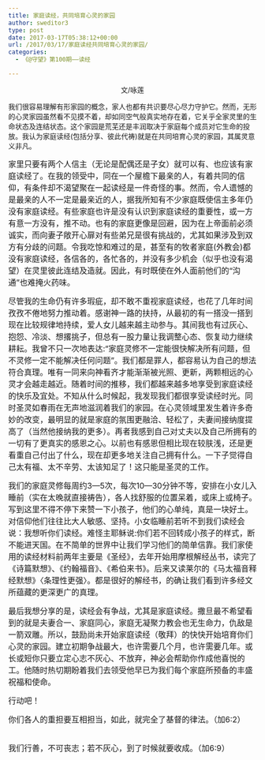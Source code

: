 ```yaml
---
title: 家庭读经，共同培育心灵的家园
author: sweditor3
type: post
date: 2017-03-17T05:38:12+00:00
url: /2017/03/17/家庭读经共同培育心灵的家园/
categories:
  - 《@守望》第100期——读经

---
```

<p style="text-align: center;">
  文/咏莲
</p>

我们很容易理解有形家园的概念，家人也都有共识要尽心尽力守护它。然而，无形的心灵家园虽然看不见摸不着，却如同空气般真实地存在着，它关乎全家灵里的生命状态及连结状态。这个家园是荒芜还是丰润取决于家庭每个成员对它生命的投放。我认为家庭读经(包括分享、彼此代祷)就是在共同培育心灵的家园，其属灵意义非凡。

<span style="font-size: 12pt;">家里只要有两个人信主（无论是配偶还是子女）就可以有、也应该有家庭读经了。在我的领受中，同在一个屋檐下最亲的人，有着共同的信仰，有条件却不渴望聚在一起读经是一件奇怪的事。然而，令人遗憾的是最亲的人不一定是最亲近的人，据我所知有不少家庭既使信主多年仍没有家庭读经。有些家庭也许是没有认识到家庭读经的重要性，或一方有意一方没有，推不动。也有的家庭更像是回避，因为在上帝面前必须诚实，而向妻子敞开心扉对有些弟兄是很有挑战的，尤其如果涉及到双方有分歧的问题。令我吃惊和难过的是，甚至有的牧者家庭(外教会)都没有家庭读经，各信各的，各忙各的，并没有多少机会（似乎也没有渴望）在灵里彼此连结及造就。因此，有时既使在外人面前他们的“沟通”也难掩火药味。</span>

<span style="font-size: 12pt;">尽管我的生命仍有许多瑕疵，却不敢不重视家庭读经，也花了几年时间孜孜不倦地努力推动着。感谢神一路的扶持，从最初的有一搭没一搭到现在比较规律地持续，爱人女儿越来越主动参与。其间我也有过灰心、抱怨、冷淡、想撂挑子，但总有一股力量让我调整心态、恢复动力继续耕耘。我曾不只一次地表达:“家庭灵修不一定能很快解决所有问题，但不灵修一定不能解决任何问题”。我们都是罪人，都容易认为自己的想法符合真理。唯有一同来向神看齐才能渐渐被光照、更新，两颗相远的心灵才会越走越近。随着时间的推移，我们都越来越多地享受到家庭读经的快乐及宜处。不知从什么时候起，我发现我们都很享受读经时光。同时圣灵如春雨在无声地滋润着我们的家园。在心灵领域里发生着许多奇妙的改变，最明显的就是家庭的氛围更融洽、轻松了，夫妻间接纳度提高了（当然他接纳我的更多）。再者我感到自己对丈夫以及自己所拥有的一切有了更真实的感恩之心。以前也有感恩但相比现在较肤浅，还是更看重自己付出了什么，现在却更多地关注自己拥有什么。一下子觉得自己太有福、太不辛劳、太该知足了！这只能是圣灵的工作。</span>

<span style="font-size: 12pt;">我们的家庭灵修每周约3—5次，每次10—30分钟不等，安排在小女儿入睡前（实在太晚就直接祷告），各人找舒服的位置呆着，或床上或椅子。写到这里不得不停下来赞一下小孩子，他们的心单纯，真是一块好土。对信仰他们往往比大人敏感、坚持。小女临睡前若听不到我们读经会说：我想听你们读经。难怪主耶稣说:你们若不回转成小孩子的样式，断不能进天国。在不简单的世界中让我们学习他们的简单信靠。我们家使用的读经材料前两年主要是《圣经》，去年开始用摩根解经丛书，读完了《诗篇默想》、《约翰福音》、《希伯来书》。后来又读莱尔的《马太福音释经默想》〈条理性更强〉。都是很好的解经书，的确让我们看到许多经文所蕴藏的更深更广的真理。</span>

<span style="font-size: 12pt;">最后我想分享的是，读经会有争战，尤其是家庭读经。撒旦最不希望看到的就是夫妻合一、家庭同心，家庭无凝聚力教会也无生命力，仇敌是一箭双雕。所以，鼓励尚未开始家庭读经（敬拜）的快快开始培育你们心灵的家园。建立初期争战最大，也许需要几个月，也许需要几年。或长或短你只要立定心志不灰心、不放弃，神必会帮助你作成他喜悦的工。他随时热切期盼着我们去领受他早已为我们每个家庭所预备的丰盛祝福和使命。</span>

<span style="font-size: 12pt;">行动吧！</span>

<span style="font-size: 12pt;">你们各人的重担要互相担当，如此，就完全了基督的律法。（加6:2）</span>
  
<span style="font-size: 12pt;"><br /> 我们行善，不可丧志；若不灰心，到了时候就要收成。（加6:9）</span>